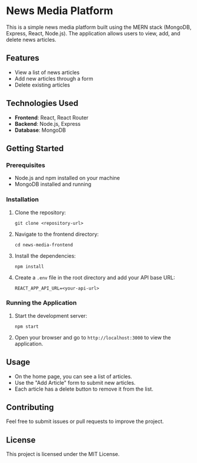 # News Media Platform

This is a simple news media platform built using the MERN stack (MongoDB, Express, React, Node.js). The application allows users to view, add, and delete news articles.

## Features

- View a list of news articles
- Add new articles through a form
- Delete existing articles

## Technologies Used

- **Frontend**: React, React Router
- **Backend**: Node.js, Express
- **Database**: MongoDB

## Getting Started

### Prerequisites

- Node.js and npm installed on your machine
- MongoDB installed and running

### Installation

1. Clone the repository:

   ```
   git clone <repository-url>
   ```

2. Navigate to the frontend directory:

   ```
   cd news-media-frontend
   ```

3. Install the dependencies:

   ```
   npm install
   ```

4. Create a `.env` file in the root directory and add your API base URL:

   ```
   REACT_APP_API_URL=<your-api-url>
   ```

### Running the Application

1. Start the development server:

   ```
   npm start
   ```

2. Open your browser and go to `http://localhost:3000` to view the application.

## Usage

- On the home page, you can see a list of articles.
- Use the "Add Article" form to submit new articles.
- Each article has a delete button to remove it from the list.

## Contributing

Feel free to submit issues or pull requests to improve the project.

## License

This project is licensed under the MIT License.